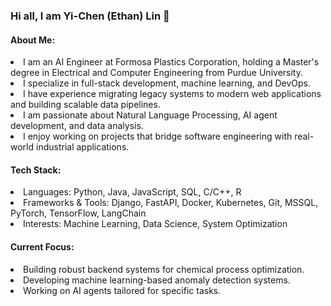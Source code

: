<h3>Hi all, I am Yi-Chen (Ethan) Lin 👋</h3>
<h4>About Me:</h4>
<li>I am an AI Engineer at Formosa Plastics Corporation, holding a Master's degree in Electrical and Computer Engineering from Purdue University.</li>
<li>I specialize in full-stack development, machine learning, and DevOps. </li>
<li>I have experience migrating legacy systems to modern web applications and building scalable data pipelines.</li>
<li>I am passionate about Natural Language Processing, AI agent development, and data analysis.</li>
<li>I enjoy working on projects that bridge software engineering with real-world industrial applications.</li>

<h4>Tech Stack:</h4>
<li>Languages: Python, Java, JavaScript, SQL, C/C++, R</li>
<li>Frameworks & Tools: Django, FastAPI, Docker, Kubernetes, Git, MSSQL, PyTorch, TensorFlow, LangChain</li>
<li>Interests: Machine Learning, Data Science, System Optimization</li>

<h4>Current Focus:</h4>
<li>Building robust backend systems for chemical process optimization.</li>
<li>Developing machine learning-based anomaly detection systems.</li>
<li>Working on AI agents tailored for specific tasks.</li>
